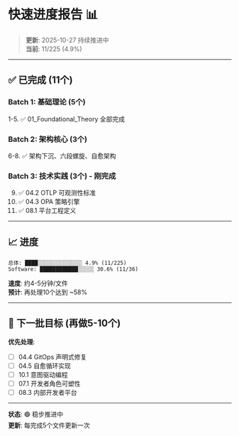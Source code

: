 # 快速进度报告 📊

> **更新**: 2025-10-27 持续推进中  
> **当前**: 11/225 (4.9%)

---

## ✅ 已完成 (11个)

### Batch 1: 基础理论 (5个)
1-5. ✅ 01_Foundational_Theory 全部完成

### Batch 2: 架构核心 (3个)
6-8. ✅ 架构下沉、六段螺旋、自愈架构

### Batch 3: 技术实践 (3个) - 刚完成
9. ✅ 04.2 OTLP 可观测性标准
10. ✅ 04.3 OPA 策略引擎
11. ✅ 08.1 平台工程定义

---

## 📈 进度

```
总体: ████░░░░░░░░░░░░░░ 4.9% (11/225)
Software: ████████████░░░░░ 30.6% (11/36)
```

**速度**: 约4-5分钟/文件  
**预计**: 再处理10个达到 ~58%

---

## 🎯 下一批目标 (再做5-10个)

**优先处理**:
- [ ] 04.4 GitOps 声明式修复
- [ ] 04.5 自愈循环实现
- [ ] 10.1 意图驱动编程
- [ ] 07.1 开发者角色可塑性
- [ ] 08.3 内部开发者平台

---

**状态**: 🟢 稳步推进中  
**更新**: 每完成5个文件更新一次

